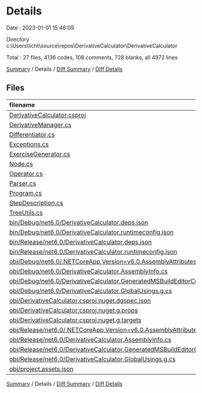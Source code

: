 # Details

Date : 2023-01-01 15:46:09

Directory c:\\Users\\licht\\source\\repos\\DerivativeCalculator\\DerivativeCalculator

Total : 27 files,  4136 codes, 108 comments, 728 blanks, all 4972 lines

[Summary](results.md) / Details / [Diff Summary](diff.md) / [Diff Details](diff-details.md)

## Files
| filename | language | code | comment | blank | total |
| :--- | :--- | ---: | ---: | ---: | ---: |
| [DerivativeCalculator.csproj](/DerivativeCalculator.csproj) | XML | 9 | 0 | 3 | 12 |
| [DerivativeManager.cs](/DerivativeManager.cs) | C# | 116 | 1 | 37 | 154 |
| [Differentiator.cs](/Differentiator.cs) | C# | 56 | 1 | 20 | 77 |
| [Exceptions.cs](/Exceptions.cs) | C# | 32 | 0 | 5 | 37 |
| [ExerciseGenerator.cs](/ExerciseGenerator.cs) | C# | 580 | 2 | 111 | 693 |
| [Node.cs](/Node.cs) | C# | 174 | 0 | 22 | 196 |
| [Operator.cs](/Operator.cs) | C# | 2,286 | 64 | 377 | 2,727 |
| [Parser.cs](/Parser.cs) | C# | 256 | 13 | 47 | 316 |
| [Program.cs](/Program.cs) | C# | 40 | 0 | 8 | 48 |
| [StepDescription.cs](/StepDescription.cs) | C# | 20 | 0 | 3 | 23 |
| [TreeUtils.cs](/TreeUtils.cs) | C# | 284 | 3 | 79 | 366 |
| [bin/Debug/net6.0/DerivativeCalculator.deps.json](/bin/Debug/net6.0/DerivativeCalculator.deps.json) | JSON | 23 | 0 | 0 | 23 |
| [bin/Debug/net6.0/DerivativeCalculator.runtimeconfig.json](/bin/Debug/net6.0/DerivativeCalculator.runtimeconfig.json) | JSON | 9 | 0 | 0 | 9 |
| [bin/Release/net6.0/DerivativeCalculator.deps.json](/bin/Release/net6.0/DerivativeCalculator.deps.json) | JSON | 23 | 0 | 0 | 23 |
| [bin/Release/net6.0/DerivativeCalculator.runtimeconfig.json](/bin/Release/net6.0/DerivativeCalculator.runtimeconfig.json) | JSON | 12 | 0 | 0 | 12 |
| [obj/Debug/net6.0/.NETCoreApp,Version=v6.0.AssemblyAttributes.cs](/obj/Debug/net6.0/.NETCoreApp,Version=v6.0.AssemblyAttributes.cs) | C# | 3 | 1 | 1 | 5 |
| [obj/Debug/net6.0/DerivativeCalculator.AssemblyInfo.cs](/obj/Debug/net6.0/DerivativeCalculator.AssemblyInfo.cs) | C# | 9 | 10 | 5 | 24 |
| [obj/Debug/net6.0/DerivativeCalculator.GeneratedMSBuildEditorConfig.editorconfig](/obj/Debug/net6.0/DerivativeCalculator.GeneratedMSBuildEditorConfig.editorconfig) | EditorConfig | 10 | 0 | 1 | 11 |
| [obj/Debug/net6.0/DerivativeCalculator.GlobalUsings.g.cs](/obj/Debug/net6.0/DerivativeCalculator.GlobalUsings.g.cs) | C# | 7 | 1 | 1 | 9 |
| [obj/DerivativeCalculator.csproj.nuget.dgspec.json](/obj/DerivativeCalculator.csproj.nuget.dgspec.json) | JSON | 67 | 0 | 0 | 67 |
| [obj/DerivativeCalculator.csproj.nuget.g.props](/obj/DerivativeCalculator.csproj.nuget.g.props) | XML | 16 | 0 | 0 | 16 |
| [obj/DerivativeCalculator.csproj.nuget.g.targets](/obj/DerivativeCalculator.csproj.nuget.g.targets) | XML | 2 | 0 | 0 | 2 |
| [obj/Release/net6.0/.NETCoreApp,Version=v6.0.AssemblyAttributes.cs](/obj/Release/net6.0/.NETCoreApp,Version=v6.0.AssemblyAttributes.cs) | C# | 3 | 1 | 1 | 5 |
| [obj/Release/net6.0/DerivativeCalculator.AssemblyInfo.cs](/obj/Release/net6.0/DerivativeCalculator.AssemblyInfo.cs) | C# | 9 | 10 | 5 | 24 |
| [obj/Release/net6.0/DerivativeCalculator.GeneratedMSBuildEditorConfig.editorconfig](/obj/Release/net6.0/DerivativeCalculator.GeneratedMSBuildEditorConfig.editorconfig) | EditorConfig | 10 | 0 | 1 | 11 |
| [obj/Release/net6.0/DerivativeCalculator.GlobalUsings.g.cs](/obj/Release/net6.0/DerivativeCalculator.GlobalUsings.g.cs) | C# | 7 | 1 | 1 | 9 |
| [obj/project.assets.json](/obj/project.assets.json) | JSON | 73 | 0 | 0 | 73 |

[Summary](results.md) / Details / [Diff Summary](diff.md) / [Diff Details](diff-details.md)